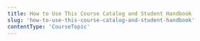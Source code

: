 ```yaml
---
title: How to Use This Course Catalog and Student Handbook
slug: 'how-to-use-this-course-catalog-and-student-handbook'
contentType: 'CourseTopic'
---
```



